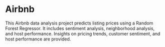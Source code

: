 # Airbnb
This Airbnb data analysis project predicts listing prices using a Random Forest Regressor. It includes sentiment analysis, neighborhood analysis, and host performance. Insights on pricing trends, customer sentiment, and host performance are provided.
